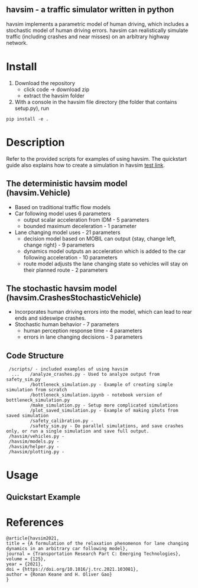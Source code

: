 ## havsim - a traffic simulator written in python
havsim implements a parametric model of human driving, which includes a stochastic model of human driving errors. havsim can realistically simulate traffic (including crashes and near misses) on an arbitrary highway network.

# Install
1. Download the repository
     - click code -> download zip
     - extract the havsim folder
2. With a console in the havsim file directory (the folder that contains setup.py), run 
```
pip install -e .
```
  
# Description
Refer to the provided scripts for examples of using havsim. The quickstart guide also explains how to create a simulation in havsim [test link](google.com). 

## The deterministic havsim model (havsim.Vehicle) 
- Based on traditional traffic flow models
- Car following model uses 6 parameters
  - output scalar acceleration from IDM - 5 parameters
  - bounded maximum deceleration - 1 parameter
- Lane changing model uses - 21 parameters
   - decision model based on MOBIL can output {stay, change left, change right} - 9 parameters
   - dynamics model outputs an acceleration which is added to the car following acceleration - 10 parameters
   - route model adjusts the lane changing state so vehicles will stay on their planned route - 2 parameters  

## The stochastic havsim model (havsim.CrashesStochasticVehicle)
- Incorporates human driving errors into the model, which can lead to rear ends and sideswipe crashes.
- Stochastic human behavior - 7 parameters
  - human perception response time - 4 parameters
  - errors in lane changing decisions - 3 parameters  

## Code Structure
     /scripts/ - included examples of using havsim
      ...    /analyze_crashes.py - Used to analyze output from safety_sim.py 
             /bottleneck_simulation.py - Example of creating simple simulation from scratch
             /bottleneck_simulation.ipynb - notebook version of bottleneck_simulation.py
             /make_simulation.py - Setup more complicated simulations
             /plot_saved_simulation.py - Example of making plots from saved simulation
             /safety_calibration.py - 
             /safety_sim.py - Do parallel simulations, and save crashes only, or run a single simulation and save full output.
     /havsim/vehicles.py - 
     /havsim/models.py - 
     /havsim/helper.py - 
     /havsim/plotting.py - 
     
# Usage
## Quickstart Example

# References
```
@article{havsim2021,
title = {A formulation of the relaxation phenomenon for lane changing dynamics in an arbitrary car following model},
journal = {Transportation Research Part C: Emerging Technologies},
volume = {125},
year = {2021},
doi = {https://doi.org/10.1016/j.trc.2021.103081},
author = {Ronan Keane and H. Oliver Gao}
}
```
